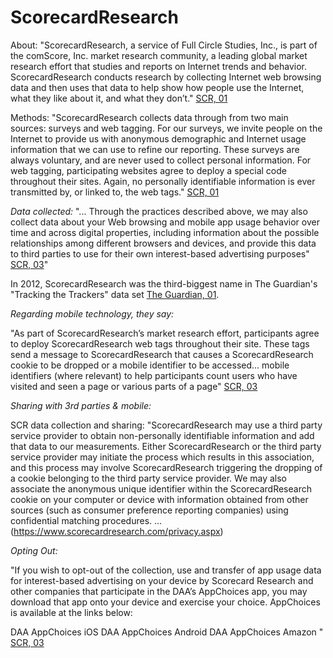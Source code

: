 # ScorecardResearch

About: "ScorecardResearch, a service of Full Circle Studies, Inc., is part of the comScore, Inc. market research community, a leading global market research effort that studies and reports on Internet trends and behavior. ScorecardResearch conducts research by collecting Internet web browsing data and then uses that data to help show how people use the Internet, what they like about it, and what they don’t." [SCR, 01](https://www.scorecardresearch.com)  

Methods: "ScorecardResearch collects data through from two main sources: surveys and web tagging. For our surveys, we invite people on the Internet to provide us with anonymous demographic and Internet usage information that we can use to refine our reporting. These surveys are always voluntary, and are never used to collect personal information. For web tagging, participating websites agree to deploy a special code throughout their sites. Again, no personally identifiable information is ever transmitted by, or linked to, the web tags." [SCR, 01](https://www.scorecardresearch.com)  

_Data collected:_ "... Through the practices described above, we may also collect data about your Web browsing and mobile app usage behavior over time and across digital properties, including information about the possible relationships among different browsers and devices, and provide this data to third parties to use for their own interest-based advertising purposes" [SCR, 03](https://www.scorecardresearch.com/privacy.aspx)"  

In 2012, ScorecardResearch was the third-biggest name in The Guardian's "Tracking the Trackers" data set [The Guardian, 01](https://www.theguardian.com/technology/2012/apr/23/scorecardresearch-tracking-trackers-cookies-web-monitoring).  

_Regarding mobile technology, they say:_    

"As part of ScorecardResearch’s market research effort, participants agree to deploy ScorecardResearch web tags throughout their site. These tags send a message to ScorecardResearch that causes a ScorecardResearch cookie to be dropped or a mobile identifier to be accessed... mobile identifiers (where relevant) to help participants count users who have visited and seen a page or various parts of a page" [SCR, 03](https://www.scorecardresearch.com/privacy.aspx)  

_Sharing with 3rd parties & mobile:_  

SCR data collection and sharing: "ScorecardResearch may use a third party service provider to obtain non-personally identifiable information and add that data to our measurements. Either ScorecardResearch or the third party service provider may initiate the process which results in this association, and this process may involve ScorecardResearch triggering the dropping of a cookie belonging to the third party service provider. We may also associate the anonymous unique identifier within the ScorecardResearch cookie on your computer or device with information obtained from other sources (such as consumer preference reporting companies) using confidential matching procedures.
...   (https://www.scorecardresearch.com/privacy.aspx)  

_Opting Out:_  

"If you wish to opt-out of the collection, use and transfer of app usage data for interest-based advertising on your device by Scorecard Research and other companies that participate in the DAA’s AppChoices app, you may download that app onto your device and exercise your choice. AppChoices is available at the links below: 

DAA AppChoices iOS 
DAA AppChoices Android 
DAA AppChoices Amazon " [SCR, 03](https://www.scorecardresearch.com/privacy.aspx)

